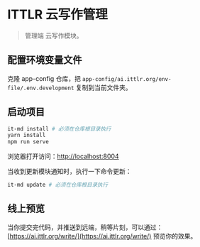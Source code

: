 # ITTLR 云写作管理

> 管理端 云写作模块。

## 配置环境变量文件

克隆 app-config 仓库，把 `app-config/ai.ittlr.org/env-file/.env.development` 复制到当前文件夹。


## 启动项目


```bash
it-md install # 必须在仓库根目录执行
yarn install
npm run serve
```

浏览器打开访问：[http://localhost:8004](http://localhost:8004)

当收到更新模块通知时，执行一下命令更新：

```bash
it-md update # 必须在仓库根目录执行
```

## 线上预览

当你提交完代码，并推送到远端，稍等片刻，可以通过：[https://ai.ittlr.org/write/](https://ai.ittlr.org/write/) 预览你的效果。

